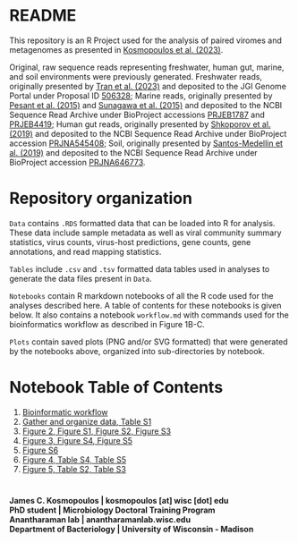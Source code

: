 # README
This repository is an R Project used for the analysis of paired viromes and metagenomes as presented in [Kosmopoulos et al. (2023)](https://www.biorxiv.org/content/10.1101/2023.10.15.562385v2).

Original, raw sequence reads representing freshwater, human gut, marine, and soil environments were previously generated. Freshwater reads, originally presented by [Tran et al. (2023)](https://www.biorxiv.org/content/10.1101/2023.04.19.537559v1) and deposited to the JGI Genome Portal under Proposal ID [506328](https://genome.jgi.doe.gov/portal/Paivirtimeseries/Paivirtimeseries.info.html); Marine reads, originally presented by [Pesant et al. (2015)](https://www.nature.com/articles/sdata201523) and [Sunagawa et al. (2015)](https://www.science.org/doi/10.1126/science.1261359) and deposited to the NCBI Sequence Read Archive under BioProject accessions [PRJEB1787](https://www.ncbi.nlm.nih.gov/bioproject/PRJEB1787) and [PRJEB4419](https://www.ncbi.nlm.nih.gov/bioproject/PRJEB4419); Human gut reads, originally presented by [Shkoporov et al. (2019)](https://www.cell.com/cell-host-microbe/fulltext/S1931-3128(19)30476-7?_returnURL=https%3A%2F%2Flinkinghub.elsevier.com%2Fretrieve%2Fpii%2FS1931312819304767%3Fshowall%3Dtrue) and deposited to the NCBI Sequence Read Archive under BioProject accession [PRJNA545408](https://www.ncbi.nlm.nih.gov/bioproject/?term=PRJNA545408); Soil, originally presented by [Santos-Medellin et al. (2019)](https://www.nature.com/articles/s41396-021-00897-y) and deposited to the NCBI Sequence Read Archive under BioProject accession [PRJNA646773](https://www.ncbi.nlm.nih.gov/sra?linkname=bioproject_sra_all&from_uid=646773).

# Repository organization
`Data` contains `.RDS` formatted data that can be loaded into R for analysis. These data include sample metadata as well as viral community summary statistics, virus counts, virus-host predictions, gene counts, gene annotations, and read mapping statistics.

`Tables` include `.csv` and `.tsv` formatted data tables used in analyses to generate the data files present in `Data`.

`Notebooks` contain R markdown notebooks of all the R code used for the analyses described here. A table of contents for these notebooks is given below. It also contains a notebook `workflow.md` with commands used for the bioinformatics workflow as described in Figure 1B-C.

`Plots` contain saved plots (PNG and/or SVG formatted) that were generated by the notebooks above, organized into sub-directories by notebook.

# Notebook Table of Contents
1. [Bioinformatic workflow](https://github.com/jamesck2/ViromeVsMetagenome/blob/main/Notebooks/workflow.md)
2. [Gather and organize data, Table S1](https://github.com/jamesck2/ViromeVsMetagenome/blob/main/Notebooks/data.md)
3. [Figure 2, Figure S1, Figure S2, Figure S3](https://github.com/jamesck2/ViromeVsMetagenome/blob/main/Notebooks/summary_stats.md)
4. [Figure 3, Figure S4, Figure S5](https://github.com/jamesck2/ViromeVsMetagenome/blob/main/Notebooks/presence_absence.md)
5. [Figure S6](https://github.com/jamesck2/ViromeVsMetagenome/blob/main/Notebooks/specaccum.md)
6. [Figure 4, Table S4, Table S5](https://github.com/jamesck2/ViromeVsMetagenome/blob/main/Notebooks/compare_genomes.md)
7. [Figure 5, Table S2, Table S3](https://github.com/jamesck2/ViromeVsMetagenome/blob/main/Notebooks/gene_deseq.md)

# 
**James C. Kosmopoulos | kosmopoulos \[at\] wisc \[dot\] edu**<br>
**PhD student | Microbiology Doctoral Training Program**<br>
**Anantharaman lab | anantharamanlab.wisc.edu**<br>
**Department of Bacteriology | University of Wisconsin - Madison**
